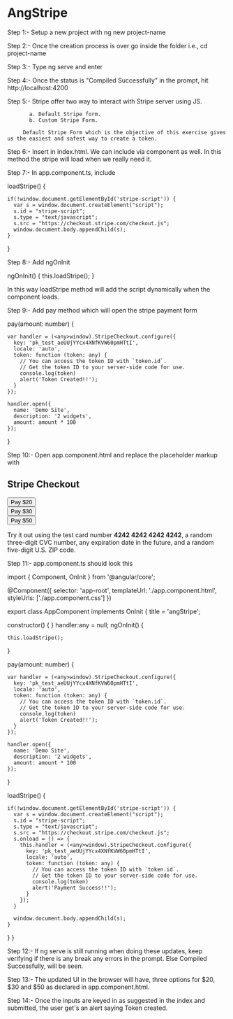 # AngStripe

Step 1:- Setup a new project with ng new project-name <br />
  
Step 2:- Once the creation process is over go inside the folder i.e., cd project-name <br />
  
Step 3:- Type ng serve and enter <br />

Step 4:- Once the status is "Compiled Successfully" in the prompt, hit http://localhost:4200 <br />

Step 5:- Stripe offer two way to interact with Stripe server using JS.

           a. Default Stripe form.
           b. Custom Stripe Form.
           
         Default Stripe Form which is the objective of this exercise gives us the easiest and safest way to create a token.
         
Step 6:- Insert <script src="https://checkout.stripe.com/checkout.js"></script> in index.html. We can include via component as well. In this method the stripe will load when we really need it.<br />

Step 7:- In app.component.ts, include 

loadStripe() {
      
    if(!window.document.getElementById('stripe-script')) {
      var s = window.document.createElement("script");
      s.id = "stripe-script";
      s.type = "text/javascript";
      s.src = "https://checkout.stripe.com/checkout.js";
      window.document.body.appendChild(s);
    }
}

Step 8:- Add ngOnInit

ngOnInit() {
    this.loadStripe();
}

In this way loadStripe method will add the script dynamically when the component loads.<br />

Step 9:- Add pay method which will open the stripe payment form

pay(amount: number) {    
  
    var handler = (<any>window).StripeCheckout.configure({
      key: 'pk_test_aeUUjYYcx4XNfKVW60pmHTtI',
      locale: 'auto',
      token: function (token: any) {
        // You can access the token ID with `token.id`.
        // Get the token ID to your server-side code for use.
        console.log(token)
        alert('Token Created!!');
      }
    });
  
    handler.open({
      name: 'Demo Site',
      description: '2 widgets',
      amount: amount * 100
    });
  
}

Step 10:- Open app.component.html and replace the placeholder markup with 

<div class="container mt-5">
  <h2>Stripe Checkout</h2>
  <div class="row mt-5">
    <div class="col-md-4">
      <button (click)="pay(20)" class="btn btn-primary btn-block">Pay $20</button>
    </div>
    <div class="col-md-4">
      <button (click)="pay(30)" class="btn btn-success btn-block">Pay $30</button>
    </div>
    <div class="col-md-4">
      <button (click)="pay(50)" class="btn btn-info btn-block">Pay $50</button>
    </div>    
  </div>
  <p class="mt-5">
      Try it out using the test card number <b>4242 4242 4242 4242</b>, a random three-digit CVC number, any expiration date in the future, and a random five-digit U.S. ZIP code.
  </p>
</div>

Step 11:- app.component.ts should look this

import { Component, OnInit } from '@angular/core';

@Component({
  selector: 'app-root',
  templateUrl: './app.component.html',
  styleUrls: ['./app.component.css']
})

export class AppComponent implements OnInit {
  title = 'angStripe';
  
  constructor() { }
  handler:any = null;
  ngOnInit() {
  
    this.loadStripe();
  }

  pay(amount: number) {    
  
    var handler = (<any>window).StripeCheckout.configure({
      key: 'pk_test_aeUUjYYcx4XNfKVW60pmHTtI',
      locale: 'auto',
      token: function (token: any) {
        // You can access the token ID with `token.id`.
        // Get the token ID to your server-side code for use.
        console.log(token)
        alert('Token Created!!');
      }
    });
  
    handler.open({
      name: 'Demo Site',
      description: '2 widgets',
      amount: amount * 100
    });
  
  }

  loadStripe() {
      
    if(!window.document.getElementById('stripe-script')) {
      var s = window.document.createElement("script");
      s.id = "stripe-script";
      s.type = "text/javascript";
      s.src = "https://checkout.stripe.com/checkout.js";
      s.onload = () => {
        this.handler = (<any>window).StripeCheckout.configure({
          key: 'pk_test_aeUUjYYcx4XNfKVW60pmHTtI',
          locale: 'auto',
          token: function (token: any) {
            // You can access the token ID with `token.id`.
            // Get the token ID to your server-side code for use.
            console.log(token)
            alert('Payment Success!!');
          }
        });
      }
        
      window.document.body.appendChild(s);
    }
  }
}

Step 12:- If ng serve is still running when doing these updates, keep verifying if there is any break any errors in the prompt. Else Compiled Successfully, will be seen.<br />

Step 13:- The updated UI in the browser will have, three options for $20, $30 and $50 as declared in app.component.html.<br />

Step 14:- Once the inputs are keyed in as suggested in the index and submitted, the user get's an alert saying Token created.

